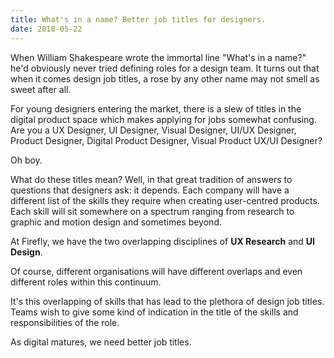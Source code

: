 ```yaml
---
title: What's in a name? Better job titles for designers.
date: 2018-05-22
---
```

When William Shakespeare wrote the immortal line "What's in a name?" he'd obviously never tried defining roles for a design team. It turns out that when it comes design job titles, a rose by any other name may not smell as sweet after all.
          
For young designers entering the market, there is a slew of titles in the digital product space which makes applying for jobs somewhat confusing. Are you a UX Designer, UI Designer, Visual Designer, UI/UX Designer, Product Designer, Digital Product Designer, Visual Product UX/UI Designer?

Oh boy.

What do these titles mean? Well, in that great tradition of answers to questions that designers ask: it depends. Each company will have a different list of the skills they require when creating user-centred products. Each skill will sit somewhere on a spectrum ranging from research to graphic and motion design and sometimes beyond.

At Firefly, we have the two overlapping disciplines of **UX Research** and **UI Design**.

Of course, different organisations will have different overlaps and even different roles within this continuum.
          
It's this overlapping of skills that has lead to the plethora of design job titles. Teams wish to give some kind of indication in the title of the skills and responsibilities of the role. 

As digital matures, we need better job titles.
